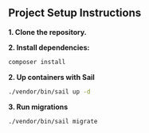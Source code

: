 ## Project Setup Instructions

**1. Clone the repository.**

**2. Install dependencies:**

```bash
composer install
```
**2. Up containers with Sail**
```bash
./vendor/bin/sail up -d
```
**3. Run migrations**
```bash
./vendor/bin/sail migrate
```
